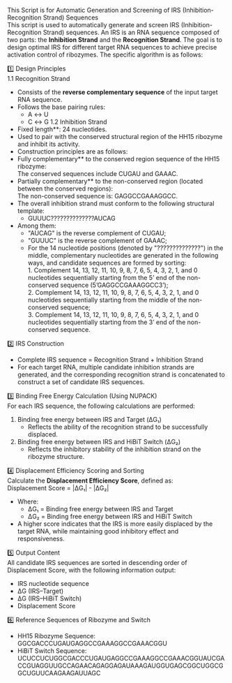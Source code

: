 This Script is for Automatic Generation and Screening of IRS (Inhibition-Recognition Strand) Sequences  
This script is used to automatically generate and screen IRS (Inhibition-Recognition Strand) sequences. An IRS is an RNA sequence composed of two parts: the **Inhibition Strand** and the **Recognition Strand**. The goal is to design optimal IRS for different target RNA sequences to achieve precise activation control of ribozymes. The specific algorithm is as follows:  

1️⃣ Design Principles  
1.1 Recognition Strand  
- Consists of the **reverse complementary sequence** of the input target RNA sequence.  
- Follows the base pairing rules:  
  - A ↔ U  
  - C ↔ G
 1.2 Inhibition Strand  
- Fixed length**: 24 nucleotides.  
- Used to pair with the conserved structural region of the HH15 ribozyme and inhibit its activity.  
- Construction principles are as follows:  
- Fully complementary** to the conserved region sequence of the HH15 ribozyme:  
    The conserved sequences include CUGAU and GAAAC.
- Partially complementary** to the non-conserved region (located between the conserved regions):  
    The non-conserved sequence is: GAGGCCGAAAGGCC.  
 - The overall inhibition strand must conform to the following structural template:  
    - GUUUC??????????????AUCAG  
- Among them:  
  - "AUCAG" is the reverse complement of CUGAU;  
  - "GUUUC" is the reverse complement of GAAAC;  
  - For the 14 nucleotide positions (denoted by "??????????????") in the middle, complementary nucleotides are generated in the following ways, and candidate sequences are formed by sorting:  
        1. Complement 14, 13, 12, 11, 10, 9, 8, 7, 6, 5, 4, 3, 2, 1, and 0 nucleotides sequentially starting from the 5’ end of the non-conserved sequence (5’GAGGCCGAAAGGCC3’);  
        2. Complement 14, 13, 12, 11, 10, 9, 8, 7, 6, 5, 4, 3, 2, 1, and 0 nucleotides sequentially starting from the middle of the non-conserved sequence;  
        3. Complement 14, 13, 12, 11, 10, 9, 8, 7, 6, 5, 4, 3, 2, 1, and 0 nucleotides sequentially starting from the 3’ end of the non-conserved sequence.  

2️⃣ IRS Construction  
- Complete IRS sequence = Recognition Strand + Inhibition Strand  
- For each target RNA, multiple candidate inhibition strands are generated, and the corresponding recognition strand is concatenated to construct a set of candidate IRS sequences.  

3️⃣ Binding Free Energy Calculation (Using NUPACK)  
For each IRS sequence, the following calculations are performed:  
1. Binding free energy between IRS and Target (ΔG₁)  
   - Reflects the ability of the recognition strand to be successfully displaced.  
2. Binding free energy between IRS and HiBiT Switch (ΔG₂)  
   - Reflects the inhibitory stability of the inhibition strand on the ribozyme structure.
   
4️⃣ Displacement Efficiency Scoring and Sorting  
Calculate the **Displacement Efficiency Score**, defined as:  
Displacement Score = |ΔG₁| - |ΔG₂|  
- Where:  
  - ΔG₁ = Binding free energy between IRS and Target  
  - ΔG₂ = Binding free energy between IRS and HiBiT Switch  
- A higher score indicates that the IRS is more easily displaced by the target RNA, while maintaining good inhibitory effect and responsiveness.
  
5️⃣ Output Content  
All candidate IRS sequences are sorted in descending order of Displacement Score, with the following information output:  
- IRS nucleotide sequence  
- ΔG (IRS–Target)  
- ΔG (IRS–HiBiT Switch)  
- Displacement Score
  
6️⃣ Reference Sequences of Ribozyme and Switch  
- HH15 Ribozyme Sequence:  
  GGCGACCCUGAUGAGGCCGAAAGGCCGAAACGGU  
- HiBiT Switch Sequence:  
  UCUCCUCUGGCGACCCUGAUGAGGCCGAAAGGCCGAAACGGUAUCGACCGUAGGUUGCCAGAACAGAGGAGAUAAAGAUGGUGAGCGGCUGGCGGCUGUUCAAGAAGAUUAGC  
